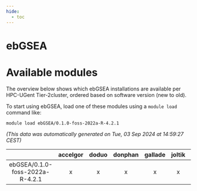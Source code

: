 ```yaml
---
hide:
  - toc
---
```


ebGSEA
======

# Available modules


The overview below shows which ebGSEA installations are available per HPC-UGent Tier-2cluster, ordered based on software version (new to old).

To start using ebGSEA, load one of these modules using a `module load` command like:

```shell
module load ebGSEA/0.1.0-foss-2022a-R-4.2.1
```

*(This data was automatically generated on Tue, 03 Sep 2024 at 14:59:27 CEST)*  

| |accelgor|doduo|donphan|gallade|joltik|shinx|skitty|
| :---: | :---: | :---: | :---: | :---: | :---: | :---: | :---: |
|ebGSEA/0.1.0-foss-2022a-R-4.2.1|x|x|x|x|x|-|x|
